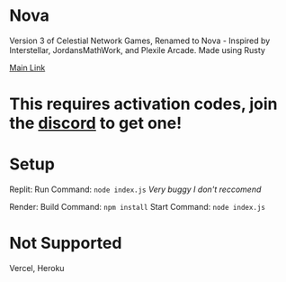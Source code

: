 # Nova
Version 3 of Celestial Network Games, Renamed to Nova - Inspired by Interstellar, JordansMathWork, and Plexile Arcade. Made using Rusty

<a href="//nova-network.fr.to">Main Link</a>

# This requires activation codes, join the <a href="//discord.com/invite/wMEEHZVsU5">discord</a> to get one!

# Setup
Replit:
Run Command: ` node index.js `
*Very buggy I don't reccomend*

Render:
Build Command: ` npm install `
Start Command: ` node index.js `


# Not Supported
Vercel, Heroku
